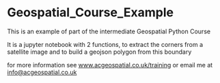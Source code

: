 # Geospatial_Course_Example
This is an example of part of the intermediate Geospatial Python Course

It is a jupyter notebook with 2 functions, to extract the corners from a satellite image and to build a geojson polygon from this boundary

for more information see www.acgeospatial.co.uk/training
or email me at info@acgeospatial.co.uk



